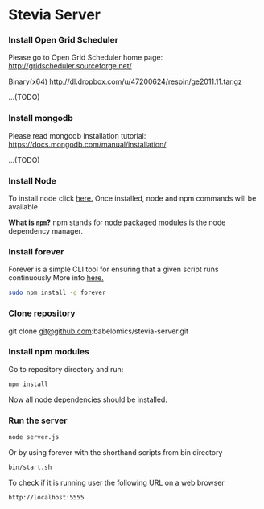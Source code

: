 Stevia Server
=================

### Install Open Grid Scheduler
Please go to Open Grid Scheduler home page:
http://gridscheduler.sourceforge.net/

Binary(x64) http://dl.dropbox.com/u/47200624/respin/ge2011.11.tar.gz

...(TODO)

### Install mongodb
Please read mongodb installation tutorial:
https://docs.mongodb.com/manual/installation/

...(TODO)


### Install Node
To install node click [here.](https://nodejs.org/en/download/package-manager/)
Once installed, node and npm commands will be available

**What is `npm`?** npm stands for [node packaged modules](http://npmjs.org/) is the node dependency manager.

### Install forever
Forever is a simple CLI tool for ensuring that a given script runs continuously
More info [here.](https://github.com/foreverjs/forever)

```bash
sudo npm install -g forever
```

### Clone repository
git clone git@github.com:babelomics/stevia-server.git

### Install npm modules
Go to repository directory and run:

```bash
npm install
```
Now all node dependencies should be installed.

### Run the server
```bash
node server.js
```
Or by using forever with the shorthand scripts from bin directory
```bash
bin/start.sh
```
To check if it is running user the following URL on a web browser
```bash
http://localhost:5555
```
